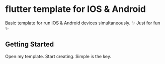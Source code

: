 # flutter template for IOS & Android

Basic template for run iOS & Android devices simultaneously.
✨ Just for fun ✨

## Getting Started 

Open my template. Start creating. Simple is the key.
